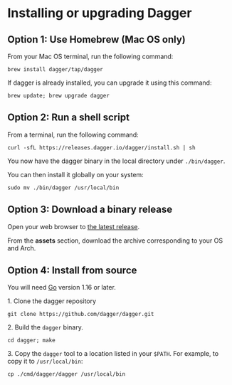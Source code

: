 # Installing or upgrading Dagger

## Option 1: Use Homebrew (Mac OS only)

From your Mac OS terminal, run the following command:

```shell
brew install dagger/tap/dagger
```

If dagger is already installed, you can upgrade it using this command:

```shell
brew update; brew upgrade dagger
```

## Option 2: Run a shell script

From a terminal, run the following command:

```shell
curl -sfL https://releases.dagger.io/dagger/install.sh | sh
```

You now have the dagger binary in the local directory under `./bin/dagger`.

You can then install it globally on your system:

```shell
sudo mv ./bin/dagger /usr/local/bin
```

## Option 3: Download a binary release

Open your web browser to [the latest release](https://github.com/dagger/dagger/releases/latest).

From the **assets** section, download the archive corresponding to your OS and Arch.

## Option 4: Install from source

You will need [Go](https://golang.org) version 1.16 or later.

1\. Clone the dagger repository

```shell
git clone https://github.com/dagger/dagger.git
```

2\. Build the `dagger` binary.

```shell
cd dagger; make
```

3\. Copy the `dagger` tool to a location listed in your `$PATH`. For example, to copy it to `/usr/local/bin`:

```shell
cp ./cmd/dagger/dagger /usr/local/bin
```
